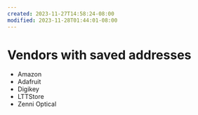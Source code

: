 ```yaml
---
created: 2023-11-27T14:58:24-08:00
modified: 2023-11-28T01:44:01-08:00
---
```


# Vendors with saved addresses

- Amazon
- Adafruit
- Digikey
- LTTStore
- Zenni Optical
